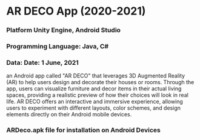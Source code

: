 # AR DECO App (2020-2021)

### Platform Unity Engine, Android Studio
### Programming Language: Java, C#
### Data: Date: 1 June, 2021
an Android app called "AR DECO" that leverages 3D Augmented Reality (AR) to help users design and decorate their houses or rooms. Through the app, users can visualize furniture and decor items in their actual living spaces, providing a realistic preview of how their choices will look in real life. AR DECO offers an interactive and immersive experience, allowing users to experiment with different layouts, color schemes, and design elements directly on their Android mobile devices.

### ARDeco.apk file for installation on Android Devices
